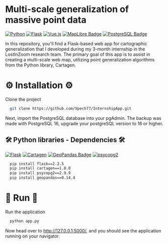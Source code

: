# Multi-scale generalization of massive point data

[![Python](https://img.shields.io/badge/python-3670A0?style=for-the-badge&logo=python&logoColor=ffdd54)](https://www.python.org/)
[![Flask](https://img.shields.io/badge/flask-%23000.svg?style=for-the-badge&logo=flask&logoColor=white)](https://flask.palletsprojects.com/)
[![Vue.js](https://img.shields.io/badge/vuejs-%2335495e.svg?style=for-the-badge&logo=vuedotjs&logoColor=%234FC08D)](https://vuejs.org/)
[![MapLibre Badge](https://img.shields.io/badge/MapLibre-396CB2?logo=maplibre&logoColor=fff&style=for-the-badge)](https://maplibre.org/maplibre-gl-js/docs/)
[![PostgreSQL Badge](https://img.shields.io/badge/PostgreSQL-4169E1?logo=postgresql&logoColor=fff&style=for-the-badge)](https://www.postgresql.org/)

In this repository, you'll find a Flask-based web app for cartographic generalization that I developed during my 3-month internship in the LostInZoom research team. The primary goal of this app is to assist in creating a multi-scale web map, utilizing point generalization algorithms from the Python library, Cartagen.

# ⚙️ Installation ⚙️

Clone the project

```bash
  git clone https://github.com/Vpech77/InternshipApp.git
```

Next, import the PostgreSQL database into your pgAdmin.
The backup was made with PostgreSQL 16, upgrade your postgreSQL version to 16 or higher.

## 🛠 Python libraries - Dependencies 🛠

[![Flask](https://img.shields.io/badge/Flask-v2.2.5-0bacda?logo=flask&logoColor=fff&style=plastic)](https://flask.palletsprojects.com/)
[![Cartagen](https://img.shields.io/badge/Cartagen-v1.0.0-blue?logo=python&logoColor=white&style=plastic)](https://cartagen.readthedocs.io/en/latest/)
[![GeoPandas Badge](https://img.shields.io/badge/GeoPandas-v0.14.4-139C5A?logo=geopandas&logoColor=fff&style=plastic)](https://geopandas.org/en/stable/)
[![psycopg2](https://img.shields.io/badge/psycopg2-v2.9.9-yellow?logo=python&logoColor=white&style=plastic)](https://www.psycopg.org/)

```bash
  pip install flask==2.2.5
  pip install cartagen==1.0.0
  pip install psycopg2==2.9.9
  pip install geopandas==0.14.4
```
# 🚀 Run 🚀

Run the application 

```python
  python app.py
```

Now head over to http://127.0.0.1:5000/, and you should see the application running on your navigator.



